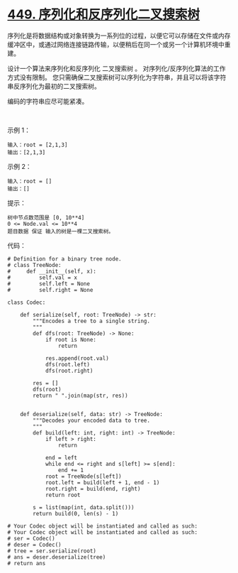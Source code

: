 # [449. 序列化和反序列化二叉搜索树](https://leetcode.cn/problems/serialize-and-deserialize-bst/)

序列化是将数据结构或对象转换为一系列位的过程，以便它可以存储在文件或内存缓冲区中，或通过网络连接链路传输，以便稍后在同一个或另一个计算机环境中重建。

设计一个算法来序列化和反序列化 二叉搜索树 。 对序列化/反序列化算法的工作方式没有限制。 您只需确保二叉搜索树可以序列化为字符串，并且可以将该字符串反序列化为最初的二叉搜索树。

编码的字符串应尽可能紧凑。

 

示例 1：
```
输入：root = [2,1,3]
输出：[2,1,3]
```
示例 2：
```
输入：root = []
输出：[]
```

提示：
```
树中节点数范围是 [0, 10**4]
0 <= Node.val <= 10**4
题目数据 保证 输入的树是一棵二叉搜索树。
```

代码：
```python3
# Definition for a binary tree node.
# class TreeNode:
#     def __init__(self, x):
#         self.val = x
#         self.left = None
#         self.right = None

class Codec:

    def serialize(self, root: TreeNode) -> str:
        """Encodes a tree to a single string.
        """
        def dfs(root: TreeNode) -> None:
            if root is None:
                return
            
            res.append(root.val)
            dfs(root.left)
            dfs(root.right)
        
        res = []
        dfs(root)
        return " ".join(map(str, res))
        

    def deserialize(self, data: str) -> TreeNode:
        """Decodes your encoded data to tree.
        """
        def build(left: int, right: int) -> TreeNode:
            if left > right:
                return
            
            end = left
            while end <= right and s[left] >= s[end]:
                end += 1
            root = TreeNode(s[left])
            root.left = build(left + 1, end - 1)
            root.right = build(end, right)
            return root

        s = list(map(int, data.split()))
        return build(0, len(s) - 1)

# Your Codec object will be instantiated and called as such:
# Your Codec object will be instantiated and called as such:
# ser = Codec()
# deser = Codec()
# tree = ser.serialize(root)
# ans = deser.deserialize(tree)
# return ans
```